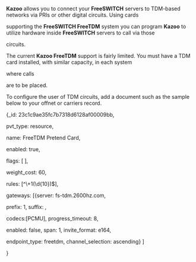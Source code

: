 **Kazoo** allows you to connect your **FreeSWITCH** servers to TDM-based networks via PRIs or other digital circuits. Using cards 

supporting the **FreeSWITCH FreeTDM** system you can program **Kazoo** to utilize hardware inside **FreeSWITCH** servers to call via those 

circuits.

The current **Kazoo FreeTDM** support is fairly limited. You must have a TDM card installed, with similar capacity, in each system 

where calls 

are to be placed.

To configure the user of TDM circuits, add a document such as the sample below to your offnet or carriers record.

{_id: 23c1c9ae35fc7b7318d6128af00009bb,

pvt_type: resource,

name: FreeTDM Pretend Card,

enabled: true,
   
flags: [ ],
   
weight_cost: 60,
   
rules: [^\\+1(\\d{10})$],
   
gateways: [{server: fs-tdm.2600hz.com,
           
prefix: 1, suffix: ,
           
codecs:[PCMU], progress_timeout: 8,
           
enabled: false, span: 1, invite_format: e164,
           
endpoint_type: freetdm, channel_selection: ascending} ]

}


